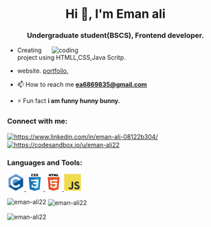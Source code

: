 <h1 align="center">Hi 👋, I'm Eman ali</h1>
<h3 align="center">Undergraduate student(BSCS), Frontend developer.</h3>
<img align="right"alt="coding" width="400"src="https://fiverr-res.cloudinary.com/images/t_main1,q_auto,f_auto,q_auto,f_auto/gigs/306116700/original/a5484bfc626b788fd0588986c6bb9118c395389c/do-animation-gif-for-social-media-and-ads.png">




- Creating project using HTMLL,CSS,Java Scritp.

- website. [portfoilo.](file:///C:/Users/Intag/Desktop/prtflo%20projects/portfolio.html)

- 📫 How to reach me **ea6869835@gmail.com**

- ⚡ Fun fact **i am funny hunny bunny.**

<h3 align="left">Connect with me:</h3>
<p align="left">
<a href="https://linkedin.com/in/https://www.linkedin.com/in/eman-ali-08122b304/" target="blank"><img align="center" src="https://raw.githubusercontent.com/rahuldkjain/github-profile-readme-generator/master/src/images/icons/Social/linked-in-alt.svg" alt="https://www.linkedin.com/in/eman-ali-08122b304/" height="30" width="40" /></a>
<a href="https://codesandbox.com/https://codesandbox.io/u/eman-ali22" target="blank"><img align="center" src="https://raw.githubusercontent.com/rahuldkjain/github-profile-readme-generator/master/src/images/icons/Social/codesandbox.svg" alt="https://codesandbox.io/u/eman-ali22" height="30" width="40" /></a>
</p>

<h3 align="left">Languages and Tools:</h3>
<p align="left"> <a href="https://www.cprogramming.com/" target="_blank" rel="noreferrer"> <img src="https://raw.githubusercontent.com/devicons/devicon/master/icons/c/c-original.svg" alt="c" width="40" height="40"/> </a> <a href="https://www.w3schools.com/css/" target="_blank" rel="noreferrer"> <img src="https://raw.githubusercontent.com/devicons/devicon/master/icons/css3/css3-original-wordmark.svg" alt="css3" width="40" height="40"/> </a> <a href="https://www.w3.org/html/" target="_blank" rel="noreferrer"> <img src="https://raw.githubusercontent.com/devicons/devicon/master/icons/html5/html5-original-wordmark.svg" alt="html5" width="40" height="40"/> </a> <a href="https://developer.mozilla.org/en-US/docs/Web/JavaScript" target="_blank" rel="noreferrer"> <img src="https://raw.githubusercontent.com/devicons/devicon/master/icons/javascript/javascript-original.svg" alt="javascript" width="40" height="40"/> </a> </p>

<p><img align="left" src="https://github-readme-stats.vercel.app/api/top-langs?username=eman-ali22&show_icons=true&locale=en&layout=compact" alt="eman-ali22" /></p>

<p>&nbsp;<img align="center" src="https://github-readme-stats.vercel.app/api?username=eman-ali22&show_icons=true&locale=en" alt="eman-ali22" /></p>

<p><img align="center" src="https://github-readme-streak-stats.herokuapp.com/?user=eman-ali22&" alt="eman-ali22" /></p>
